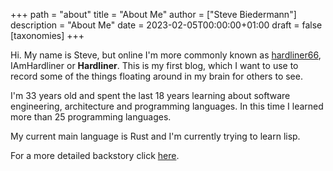 +++
path = "about"
title = "About Me"
author = ["Steve Biedermann"]
description = "About Me"
date = 2023-02-05T00:00:00+01:00
draft = false
[taxonomies]
+++

Hi. My name is Steve, but online I'm more commonly known as [hardliner66](https://github.com/hardliner66), IAmHardliner or **Hardliner**. This is my first blog,
which I want to use to record some of the things floating around in my brain for others to see.

I'm 33 years old and spent the last 18 years learning about software engineering, architecture and programming languages. In this time I learned more than
25 programming languages.

My current main language is Rust and I'm currently trying to learn lisp.

For a more detailed backstory click [here](../about-detailed).